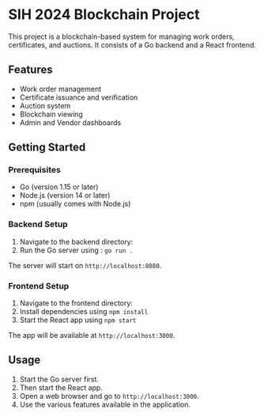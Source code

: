 # SIH 2024 Blockchain Project

This project is a blockchain-based system for managing work orders, certificates, and auctions. It consists of a Go backend and a React frontend.

## Features

- Work order management
- Certificate issuance and verification
- Auction system
- Blockchain viewing
- Admin and Vendor dashboards

## Getting Started

### Prerequisites

- Go (version 1.15 or later)
- Node.js (version 14 or later)
- npm (usually comes with Node.js)

### Backend Setup

1. Navigate to the backend directory:
2. Run the Go server  using : `go run .`

The server will start on `http://localhost:8080`.

### Frontend Setup

1. Navigate to the frontend directory:
2. Install dependencies using `npm install`
3. Start the React app using `npm start`

The app will be available at `http://localhost:3000`.

## Usage

1. Start the Go server first.
2. Then start the React app.
3. Open a web browser and go to `http://localhost:3000`.
4. Use the various features available in the application.

